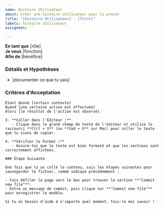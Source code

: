 ```yaml
---
name: Histoire Utilisateur
about: Créer une histoire utilisateur pour le projet
title: "[Histoire Utilisateur] - [Titre]"
labels: histoire utilisateur
assignees: ''

---
```


**En tant que** [rôle]  
**Je veux** [fonction]  
**Afin de** [bénéfice]  

### Détails et Hypothèses
* [documenter ce que tu sais]      

### Critères d'Acceptation     
```gherkin
Étant donné [certain contexte]
Quand [une certaine action est effectuée]
Alors [le résultat de l'action est observé]

3. **Coller dans l'Éditeur :**
   - Clique dans le grand champ de texte de l'éditeur et utilise le raccourci **Ctrl + V** (ou **Cmd + V** sur Mac) pour coller le texte que tu viens de copier.

4. **Vérifier le Format :**
   - Assure-toi que le texte est bien formaté et que les sections sont correctement affichées.

### Étape Suivante

Une fois que tu as collé le contenu, suis les étapes suivantes pour sauvegarder le fichier, comme indiqué précédemment :

- Fais défiler la page vers le bas pour trouver la section **"Commit new file"**.
- Entre un message de commit, puis clique sur **"Commit new file"** pour enregistrer le modèle.

Si tu as besoin d'aide à n'importe quel moment, fais-le moi savoir !


